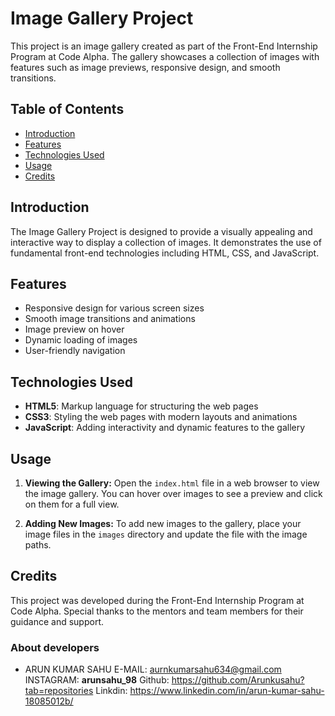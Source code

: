 # Image Gallery Project

This project is an image gallery created as part of the Front-End Internship Program at Code Alpha. The gallery showcases a collection of images with features such as image previews, responsive design, and smooth transitions.

## Table of Contents

- [Introduction](#introduction)
- [Features](#features)
- [Technologies Used](#technologies-used)
- [Usage](#usage)
- [Credits](#credits)

## Introduction

The Image Gallery Project is designed to provide a visually appealing and interactive way to display a collection of images. It demonstrates the use of fundamental front-end technologies including HTML, CSS, and JavaScript.

## Features

- Responsive design for various screen sizes
- Smooth image transitions and animations
- Image preview on hover
- Dynamic loading of images
- User-friendly navigation

## Technologies Used

- **HTML5**: Markup language for structuring the web pages
- **CSS3**: Styling the web pages with modern layouts and animations
- **JavaScript**: Adding interactivity and dynamic features to the gallery

## Usage

1. **Viewing the Gallery:**
   Open the `index.html` file in a web browser to view the image gallery. You can hover over images to see a preview and click on them for a full view.

2. **Adding New Images:**
   To add new images to the gallery, place your image files in the `images` directory and update the file with the image paths.


## Credits

This project was developed during the Front-End Internship Program at Code Alpha. Special thanks to the mentors and team members for their guidance and support.


### About developers

- ARUN KUMAR SAHU
  E-MAIL: aurnkumarsahu634@gmail.com
  INSTAGRAM: **arunsahu_98**
  Github: https://github.com/Arunkusahu?tab=repositories
  Linkdin: https://www.linkedin.com/in/arun-kumar-sahu-18085012b/
